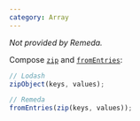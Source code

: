 ```yaml
---
category: Array
---
```


_Not provided by Remeda._

Compose [`zip`](/docs#zip) and [`fromEntries`](/docs#fromEntries):

```ts
// Lodash
zipObject(keys, values);

// Remeda
fromEntries(zip(keys, values));
```
